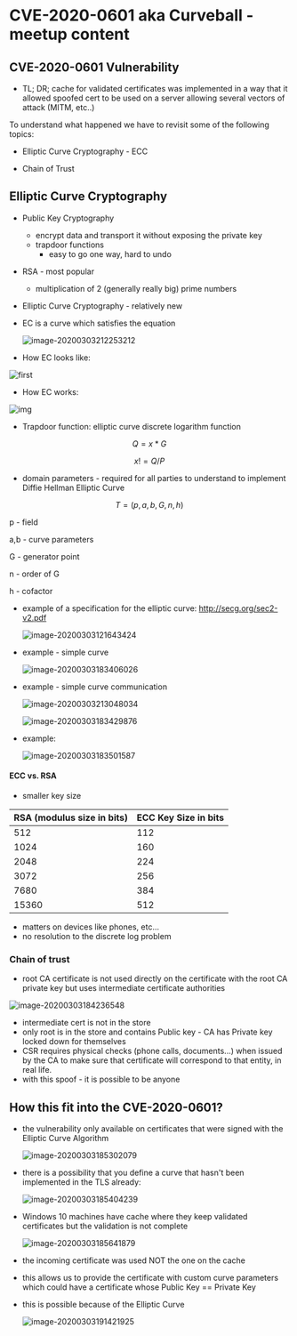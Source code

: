 # CVE-2020-0601 aka Curveball - meetup content



## CVE-2020-0601 Vulnerability

- TL; DR; cache for validated certificates was implemented in a way that it allowed spoofed cert to be used on a server allowing several vectors of attack (MITM, etc..)

To understand what happened we have to revisit some of the following topics:

- Elliptic Curve Cryptography - ECC

- Chain of Trust

  

## Elliptic Curve Cryptography

- Public Key Cryptography 
  - encrypt data and transport it without exposing the private key
  - trapdoor functions
    - easy to go one way, hard to undo
  
- RSA - most popular
  
  - multiplication of 2 (generally really big) prime numbers
  
- Elliptic Curve Cryptography - relatively new

- EC is a curve which satisfies the equation

  ![image-20200303212253212](images/equation1.png)

- How EC looks like:

 ![first](images/image-20200303092849710.png)

- How EC works:

![img](https://miro.medium.com/max/410/0*4hLA8ig3E4FnmScs.gif)

- Trapdoor function: elliptic curve discrete logarithm function

$$
Q = x*G
$$

$$
x!= Q/P
$$

- domain parameters - required for all parties to understand to implement Diffie Hellman Elliptic Curve

$$
T = (p,a,b,G,n,h)
$$

p    - field

a,b - curve parameters

G   - generator point

n    - order of G

h    - cofactor

- example of a specification for the elliptic curve: http://secg.org/sec2-v2.pdf

  ![image-20200303121643424](images/image-20200303121643424.png)

- example - simple curve

  ![image-20200303183406026](images/image-20200303183406026.png)

- example - simple curve communication

  ![image-20200303213048034](images/image-20200303213048034.png)

  ![image-20200303183429876](images/image-20200303183429876.png)

  

- example:

  ![image-20200303183501587](images/image-20200303183501587.png)



#### ECC vs. RSA

- smaller key size

| RSA (modulus size in bits) | ECC Key Size in bits |
| -------------------------- | -------------------- |
| 512                        | 112                  |
| 1024                       | 160                  |
| 2048                       | 224                  |
| 3072                       | 256                  |
| 7680                       | 384                  |
| 15360                      | 512                  |

- matters on devices like phones, etc...
- no resolution to the discrete log problem



### Chain of trust

- root CA certificate is not used directly on the certificate with the root CA private key but uses intermediate certificate authorities

![image-20200303184236548](images/image-20200303184236548.png)

- intermediate cert is not in the store
- only root is in the store and contains Public key - CA has Private key locked down for themselves
- CSR requires physical checks (phone calls, documents...) when issued by the CA to make sure that certificate will correspond to that entity, in real life.
- with this spoof - it is possible to be anyone

## How this fit into the CVE-2020-0601?

- the vulnerability only available on certificates that were signed with the Elliptic Curve Algorithm

  ![image-20200303185302079](images/image-20200303185302079.png)

  

- there is a possibility that you define a curve that hasn't been implemented in the TLS already:

  

  ![image-20200303185404239](images/image-20200303185404239.png)

  

- Windows 10 machines have cache where they keep validated certificates but the validation is not complete

  ![image-20200303185641879](images/image-20200303185641879.png)



- the incoming certificate was used NOT the one on the cache

- this allows us to provide the certificate with custom curve parameters which could have a certificate whose Public Key == Private Key

- this is possible because of the Elliptic Curve

  ![image-20200303191421925](images/image-20200303191421925.png)
